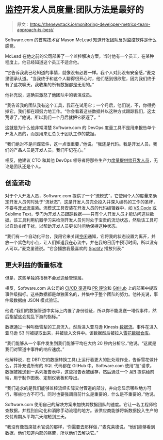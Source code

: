 # 监控开发人员度量:团队方法是最好的

> 原文：<https://thenewstack.io/monitoring-developer-metrics-team-approach-is-best/>

Software.com 的首席技术官 Mason McLead 知道开发团队反对监控软件是什么感觉。

McLead 在他之前的公司部署了一个监控解决方案，当时他有一个员工，在某种程度上，他已经知道这个员工不适合他。

“它告诉我我已经知道的事情，就像没有必要一样。我个人对此没有安全感，”麦克里德承认道。“当我终于和这个人聊得很开心时，他们感到很欣慰，因为我们终于有了这次聊天，我收集的所有数据都是无用的。”

他补充说，这确实激怒了他团队中的表演成员。

“我告诉我的团队我有这个工具，我正在试用它；一个月后，他们说，不，你得扔掉它。我们都在超努力地工作。“你会看着这些数据并以这种方式跟踪我们，这太荒谬了，”他说。所以我们一个月后就把它驱逐了。"

这就是为什么他非常清楚 Software.com 的 DevOps 度量工具不是用来报告单个开发人员的，而是用来汇总关于团队工作的数据。

“我们绝对不是间谍软件，这一点很重要，”他说。“我还是代码。我是开发人员，我们的产品人员是开发人员。我们牢记在心。”

相反，他建议 CTO 和其他 DevOps 领导者将那些生产力[度量提供给开发人员](https://thenewstack.io/the-magic-of-metrics-and-how-it-can-burn-you/)，无论是团队还是个人。

## 创造流动

对于个人开发人员，Software.com 提供了一个“流模式”，它使用个人的度量来确定开发人员何时处于“流状态”，这是开发人员完全投入并深入编码的工作的圣杯，不要与[开发流](https://thenewstack.io/flow-measurements-can-eliminate-bottlenecks-in-development/)混淆。流模式工具安装在开发人员的代码编辑器中，如 [VS Code](https://thenewstack.io/this-week-in-programming-visual-studio-code-arrives-on-the-web/) 或 Sublime Text，专门为开发人员跟踪数据——只有个人开发人员才能访问这些数据。该工具利用机器学习来检测开发人员何时处于宝贵的流动状态，然后该工具可以自动关闭干扰，以帮助开发人员更长时间地保持这种状态。

“我们有一个自动化平台，我用它来关闭[空闲](https://thenewstack.io/qa-julia-grace-slacks-head-of-infrastructure-engineering/)通知，它将我的状态设置为离开，并放一个紫色的小点，让人们知道我在心流中，并在我的日历中预订时间，所以没有人可以，”麦克里德说。"它会播放我最喜欢的 [Spotify](https://thenewstack.io/spotify-reboots-ospo-earmarks-109000-for-open-source-projects/) 播放列表."

## 更大利益的衡量标准

但是，这些单独的指标不会发送给管理层。

相反，Software.com 从公司的 [CI/CD 渠道](https://thenewstack.io/three-ways-ci-cd-adoption-can-benefit-your-devops-team/)和 [PR 评论](https://thenewstack.io/welcome-to-the-prty-the-all-inclusive-pull-request/)和 [GitHub](https://thenewstack.io/github-copilot-and-open-source-a-love-story-that-wont-end-well/) 上的部署中提取事件级指标。这些数据都是单独匿名的，并集中于整个团队的努力。他补充说，事件级数据由 JSON 模式验证。

他说:“我们的数据管道中实际上内置了身份验证，所以你不能发送一堆假事件，然后指望这会扰乱下游的指标。”

数据通过一种叫做雪犁的工具流入，然后进入亚马逊 Kinesis [数据流](https://thenewstack.io/aws-aerospike-team-up-for-more-efficient-data-streaming/)。事件在进入亚马逊 S3 时被提取出来，并被放入文件中。该数据然后被拉入[雪花数据仓库](https://thenewstack.io/bob-muglia-takes-the-wraps-off-snowflake-data-warehouse-service/)。

“我们能够从一个事件发生到我们能够平均在大约 20 秒内分析它，”他说。“这就是我们对管道中事件的响应速度。”

他解释说，在 DBT(它的数据转换工具)上运行着更大的批处理作业，告诉雪花做什么，并补充说所有的 SQL 代码都在 GitHub 中。Software.com 使用“拉”请求，数据被推送到一系列报告表中，这些报告表被缓存，然后通过一个 [API](https://thenewstack.io/state-of-the-api-lack-of-api-design-skills-a-key-problem/) 提供给前端，用于制作图表、定制仪表板和导出。

“我们追求的是我们能够监控流经实际交付管道的部分，并向您显示哪些地方可行，哪些地方不可行。同时也要强调目前什么是重要的，什么是不重要的，”他说。

Software.com 使用自己的解决方案来加快其数据团队的速度。它让一名工程师检查数据，并找到自动化和消除手动流程的地方。该供应商能够将新数据投入生产的交付周期从平均六天缩短到三天。

“我没有像首席技术官说的那样，‘你需要去那样做，’”麦克莱德说。“他们能够看到数据，他们知道内部的痛苦，所以他们去解决它。”

<svg xmlns:xlink="http://www.w3.org/1999/xlink" viewBox="0 0 68 31" version="1.1"><title>Group</title> <desc>Created with Sketch.</desc></svg>